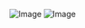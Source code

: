 <!-- Failed to upload "Screen_recording_20250206_074010.webm" -->


![Image](https://github.com/user-attachments/assets/c863d64e-3fa3-4868-b3d4-086c22decdb2)
![Image](https://github.com/user-attachments/assets/0264f748-bb4b-49fa-bce7-07982287c601)




